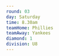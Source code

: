 ```yaml
---
round: 03
day: Saturday
time: 8.30am
teamHome: Phillies
teamAway: Yankees
diamond: 1
division: U8
---
```

